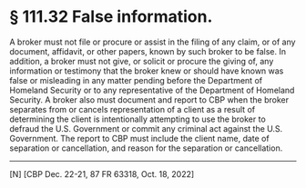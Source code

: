# § 111.32   False information.

A broker must not file or procure or assist in the filing of any claim, or of any document, affidavit, or other papers, known by such broker to be false. In addition, a broker must not give, or solicit or procure the giving of, any information or testimony that the broker knew or should have known was false or misleading in any matter pending before the Department of Homeland Security or to any representative of the Department of Homeland Security. A broker also must document and report to CBP when the broker separates from or cancels representation of a client as a result of determining the client is intentionally attempting to use the broker to defraud the U.S. Government or commit any criminal act against the U.S. Government. The report to CBP must include the client name, date of separation or cancellation, and reason for the separation or cancellation.



 



---

[N] [CBP Dec. 22-21, 87 FR 63318, Oct. 18, 2022]






